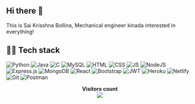 ## Hi there 👋
This is Sai Krisshna Bollina, Mechanical engineer kinada interested in everything!

## 🧑‍💻 Tech stack

<p>
  <img alt="Python" src="https://img.shields.io/badge/Python-%233776AB.svg?&style=for-the-badge&logo=python&logoColor=white"/>
  <img alt="Java" src="https://img.shields.io/badge/Java-ED8B00?style=for-the-badge&logo=java&logoColor=white"/>
 <img alt="C" src="https://img.shields.io/badge/C-00599C?style=for-the-badge&logo=c&logoColor=white"/>
 <img alt="MySQL" src="https://img.shields.io/badge/MySQL-00000F?style=for-the-badge&logo=mysql&logoColor=white"/>
 <img alt="HTML" src="https://img.shields.io/badge/HTML5-E34F26?style=for-the-badge&logo=html5&logoColor=white"/>
  <img alt="CSS" src="https://img.shields.io/badge/CSS-%231572B6.svg?&style=for-the-badge&logo=css3&logoColor=white"/>
  <img alt="JS" src ="https://img.shields.io/badge/Javascript-%23F7DF1E.svg?&style=for-the-badge&logo=javascript&logoColor=black"/>
  <img alt="NodeJS" src="https://img.shields.io/badge/Node%20JS-%23339933.svg?&style=for-the-badge&logo=node.js&logoColor=white"/>
 <img alt="Express.js" src="https://img.shields.io/badge/Express.js-404D59?style=for-the-badge"/>
 <img alt="MongoDB" src="https://img.shields.io/badge/MongoDB-4EA94B?style=for-the-badge&logo=mongodb&logoColor=white"/>
  <img alt="React" src="https://img.shields.io/badge/React-20232A?style=for-the-badge&logo=react&logoColor=61DAFB"/>
  <img alt="Bootstrap" src="https://img.shields.io/badge/Bootstrap-563D7C?style=for-the-badge&logo=bootstrap&logoColor=white"/>
 <img alt="JWT" src="https://img.shields.io/badge/JWT-000000?style=for-the-badge&logo=JSON%20web%20tokens&logoColor=white"/>
 <img alt="Heroku" src="https://img.shields.io/badge/Heroku-430098?style=for-the-badge&logo=heroku&logoColor=white"/>
 <img alt="Netlify" src="https://img.shields.io/badge/Netlify-00C7B7?style=for-the-badge&logo=netlify&logoColor=white"/>
  <img alt="Git" src="https://img.shields.io/badge/Git-%23F05032.svg?&style=for-the-badge&logo=git&logoColor=white"/>
  <img alt="Postman" src="https://img.shields.io/badge/Postman-FF6C37?style=for-the-badge&logo=Postman&logoColor=white"/>
 </p>
 
 <p align="center"> 
  <b>Visitors count</b><br>
  <img src="https://profile-counter.glitch.me/imshawan/count.svg">
</p>
<!-- 
- 🔭 I’m currently working on ...
- 🌱 I’m currently learning ...
- 👯 I’m looking to collaborate on ...
- 🤔 I’m looking for help with ...
- 💬 Ask me about ...
- 📫 How to reach me: ...
- 😄 Pronouns: ...
- ⚡ Fun fact: ... -->

<!-- <img src="https://profile-counter.glitch.me/KRISHNA-git11/count.svg" ></img> -->
